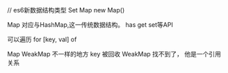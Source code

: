 // es6新数据结构类型 Set Map new Map()

Map 对应与HashMap,这一传统数据结构。 has get set等API

可以遍历 for [key, val] of

Map WeakMap 不一样的地方
key 被回收 WeakMap 找不到了， 他是一个引用关系